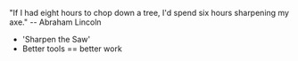 "If I had eight hours to chop down a tree, I'd spend six hours sharpening my axe."
-- Abraham Lincoln

* 'Sharpen the Saw'
* Better tools == better work

